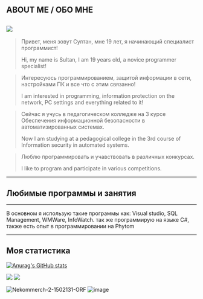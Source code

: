 ## ABOUT ME / ОБО МНЕ 
![](https://komarev.com/ghpvc/?username=kxdr0&color=blue&style=flat-square)
--- 
>Привет, меня зовут Султан, мне 19 лет, я начинающий специалист программист!
>
>Hi, my name is Sultan, I am 19 years old, a novice programmer specialist!

>Интересуюсь программированием, защитой информации в сети, настройками ПК и все что с этим связанно!
> 
>I am interested in programming, information protection on the network, PC settings and everything related to it!


>Сейчас я учусь в педагогическом колледже на 3 курсе Обеспечения информационной безопасности в автоматизированных системах.
>
>Now I am studying at a pedagogical college in the 3rd course of Information security in automated systems.

>Люблю программировать и учавствовать в различных конкурсах.
>
>I like to program and participate in various competitions.
---
## Любимые программы и занятия
---
В основном я использую такие программы как: Visual studio, SQL Management, WMWare, InfoWatch.
так же программирую на языке C#, также есть опыт в программировании на Phytom
<p align='left'>

---
## Моя статистика
[![Anurag's GitHub stats](https://github-readme-stats.vercel.app/api?username=kxdr0
)](https://github.com/anuraghazra/github-readme-stats)

  <a href="https://vk.com/kxxdr/">
       <img src="https://img.shields.io/badge/вконтакте-%232E87FB.svg?&style=for-the-badge&logo=vk&logoColor=white"/></a>     
 <a href="https://www.instagram.com/__kxdr__/">
       <img src="https://img.shields.io/badge/Instagram-E4405F?style=for-the-badge&logo=instagram&logoColor=white"/></a>



![Nekommerch-2-1502131-ORF](https://user-images.githubusercontent.com/96632228/147371995-df8b43ea-d120-44e6-a654-9c8fb763b389.jpg)
![image](https://user-images.githubusercontent.com/96632228/147372165-d0fc0109-0c6c-46ab-8bad-4e98e12ede74.png)


